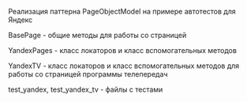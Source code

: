 Реализация паттерна PageObjectModel на примере автотестов для Яндекс

BasePage - общие методы для работы со страницей

YandexPages - класс локаторов и класс вспомогательных методов

YandexTV - класс локаторов и класс вспомогательных методов для работы со страницей программы телепередач

test_yandex, test_yandex_tv - файлы с тестами

